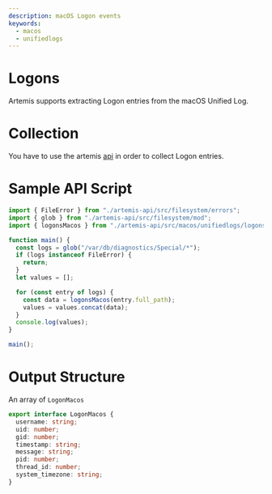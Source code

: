 ```yaml
---
description: macOS Logon events
keywords:
  - macos
  - unifiedlogs
---
```


# Logons

Artemis supports extracting Logon entries from the macOS Unified Log.

# Collection

You have to use the artemis [api](../../API/overview.md) in order to collect
Logon entries.

# Sample API Script

```typescript
import { FileError } from "./artemis-api/src/filesystem/errors";
import { glob } from "./artemis-api/src/filesystem/mod";
import { logonsMacos } from "./artemis-api/src/macos/unifiedlogs/logons";

function main() {
  const logs = glob("/var/db/diagnostics/Special/*");
  if (logs instanceof FileError) {
    return;
  }
  let values = [];

  for (const entry of logs) {
    const data = logonsMacos(entry.full_path);
    values = values.concat(data);
  }
  console.log(values);
}

main();
```

# Output Structure

An array of `LogonMacos`

```typescript
export interface LogonMacos {
  username: string;
  uid: number;
  gid: number;
  timestamp: string;
  message: string;
  pid: number;
  thread_id: number;
  system_timezone: string;
}
```
